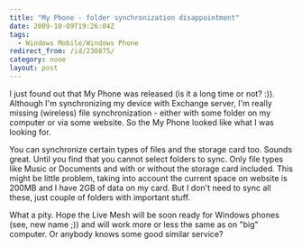 ```yaml
---
title: "My Phone - folder synchronization disappointment"
date: 2009-10-09T19:26:04Z
tags:
  - Windows Mobile/Windows Phone
redirect_from: /id/230875/
category: none
layout: post
---
```

I just found out that My Phone was released (is it a long time or not? :)). Although I'm synchronizing my device with Exchange server, I'm really missing (wireless) file synchronization - either with some folder on my computer or via some website. So the My Phone looked like what I was looking for.

You can synchronize certain types of files and the storage card too. Sounds great. Until you find that you cannot select folders to sync. Only file types like Music or Documents and with or without the storage card included. This might be little problem, taking into account the current space on website is 200MB and I have 2GB of data on my card. But I don't need to sync all these, just couple of folders with important stuff.

What a pity. Hope the Live Mesh will be soon ready for Windows phones (see, new name ;)) and will work more or less the same as on "big" computer. Or anybody knows some good similar service?
